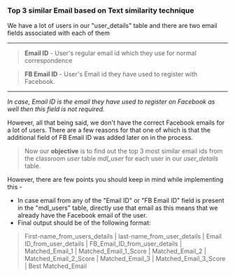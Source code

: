 ### **Top 3 similar Email based on Text similarity technique**
We have a lot of users in our "user_details" table and there are two email fields associated with each of them

---

>**Email ID** - User's regular email id which they use for normal correspondence

>**FB Email ID** - User's Email id they have used to register with Facebook. 

---

*In case, Email ID is the email they have used to register on Facebook as well then this field is not required.*

However, all that being said, we don't have the correct Facebook emails for a lot of users. There are a few reasons for that one of which is that the additional field of FB Email ID was added later on in the process.

>Now our **objective** is to find out the top 3 most similar email ids from the classroom *user* table *mdl_user* for each user in our *user_details* table.

However, there are few points you should keep in mind while implementing this -

- In case email from any of the "Email ID" or "FB Email ID" field is present in the "mdl_users" table, directly use that email as this means that we already have the Facebook email of the user.
- Final output should be of the following format:
> First-name_from_users_details | last-name_from_user_details | Email ID_from_user_details | FB_Email_ID_from_user_details | Matched_Email_1 | Matched_Email_1_Score | Matched_Email_2 | Matched_Email_2_Score | Matched_Email_3 | Matched_Email_3_Score | Best Matched_Email